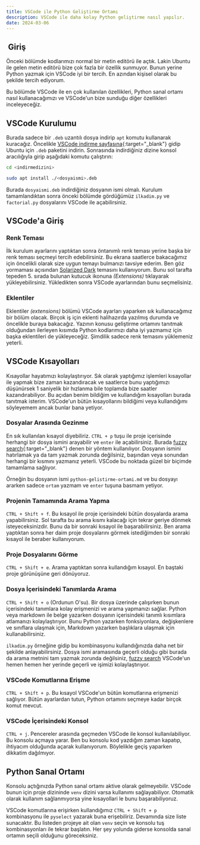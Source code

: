```yaml
---
title: VSCode ile Python Geliştirme Ortamı
description: VSCode ile daha kolay Python geliştirme nasıl yapılır.
date: 2024-03-06
---
```


##  Giriş

Önceki bölümde kodlarımızı normal bir metin editörü ile açtık. Lakin Ubuntu ile gelen metin editörü
bize çok fazla bir özellik sunmuyor. Bunun yerine Python yazmak için VSCode iyi bir tercih. En
azından kişisel olarak bu şekilde tercih ediyorum.

Bu bölümde VSCode ile en çok kullanılan özellikleri, Python sanal ortamı nasıl kullanacağımızı ve
VSCode'un bize sunduğu diğer özellikleri inceleyeceğiz.

## VSCode Kurulumu

Burada sadece bir `.deb` uzantılı dosya indirip `apt` komutu kullanarak kuracağız. Öncelikle
[VSCode indirme sayfasına][download]{:target="_blank"} gidip Ubuntu için `.deb` paketini indirin.
Sonrasında indirdiğiniz dizine konsol aracılığıyla girip aşağıdaki komutu çalıştırın:

```sh
cd <indirmedizini>

sudo apt install ./<dosyaismi>.deb
```

Burada `dosyaismi.deb` indirdiğiniz dosyanın ismi olmalı. Kurulum tamamlandıktan sonra önceki
bölümde gördüğümüz `ilkadim.py` ve `factorial.py` dosyalarını VSCode ile açabilirsiniz.

## VSCode'a Giriş

### Renk Teması

İlk kurulum ayarlarını yaptıktan sonra öntanımlı renk teması yerine başka bir renk teması seçmeyi
tercih edebilirsiniz. Bu ekrana saatlerce bakacağımız için öncelikli olarak size uygun temayı
bulmanızı tavsiye ederim. Ben göz yormaması açısından [Solarized Dark][solarized] temasını
kullanıyorum. Bunu sol tarafta tepeden 5. sırada bulunan kutucuk ikonuna _(Extensions)_ tıklayarak
yükleyebilirsiniz. Yükledikten sonra VSCode ayarlarından bunu seçmelisiniz.

### Eklentiler

Eklentiler _(extensions)_ bölümü VSCode ayarları yaparken sık kullanacağımız bir bölüm olacak.
Birçok iş için eklenti halihazırda yazılmış durumda ve öncelikle buraya bakacağız. Yazının konusu
geliştirme ortamını tanıtmak olduğundan ilerleyen kısımda Python kodlarımızı daha iyi yazmamız için
başka eklentileri de yükleyeceğiz. Şimdilik sadece renk temasını yüklemeniz yeterli.

## VSCode Kısayolları

Kısayollar hayatımızı kolaylaştırıyor. Sık olarak yaptığımız işlemleri kısayollar ile yapmak bize
zaman kazandıracak ve saatlerce bunu yaptığımızı düşünürsek 1 saniyelik bir hızlanma bile toplamda
bize saatler kazandırabiliyor. Bu açıdan benim bildiğim ve kullandığım kısayolları burada tanıtmak
isterim. VSCode'un bütün kısayollarını bildiğimi veya kullandığımı söyleyemem ancak bunlar bana
yetiyor.

### Dosyalar Arasında Gezinme

En sık kullanılan kısayol diyebiliriz. `CTRL + p` tuşu ile proje içerisinde herhangi bir dosya
ismini arayabilir ve `enter` ile açabilirsiniz. Burada [fuzzy search][fuzzy]{:target="_blank"} denen
bir yöntem kullanılıyor. Dosyanın ismini hatırlamak ya da tam yazmak zorunda değilsiniz, başından
veya sonundan herhangi bir kısmını yazmanız yeterli. VSCode bu noktada güzel bir biçimde tamamlama
sağlıyor.

Örneğin bu dosyanın ismi `python-gelistirme-ortami.md` ve bu dosyayı ararken sadece `ortam` yazmam
ve `enter` tuşuna basmam yetiyor.

### Projenin Tamamında Arama Yapma

`CTRL + Shift + f`. Bu kısayol ile proje içerisindeki bütün dosyalarda arama yapabilirsiniz. Sol
tarafta bu arama kısmı kalacağı için tekrar geriye dönmek isteyeceksinizdir. Bunu da bir sonraki
kısayol ile başarabilirsiniz. Ben arama yaptıktan sonra her daim proje dosyalarını görmek
istediğimden bir sonraki kısayol ile beraber kullanıyorum.

### Proje Dosyalarını Görme

`CTRL + Shift + e`. Arama yaptıktan sonra kullandığım kısayol. En baştaki proje görünüşüne geri
dönüyoruz.

### Dosya İçerisindeki Tanımlarda Arama

`CTRL + Shift + o` (Ordunun O'su). Bir dosya üzerinde çalışırken bunun içerisindeki tanımlara kolay
erişmenizi ve arama yapmanızı sağlar. Python veya markdown ile belge yazarken dosyanın içerisindeki
tanımlı kısımlara atlamanızı kolaylaştırıyor. Bunu Python yazarken fonksiyonlara, değişkenlere ve
sınıflara ulaşmak için, Markdown yazarken başlıklara ulaşmak için kullanabilirsiniz.

`ilkadim.py` örneğine gidip bu kombinasyonu kullandığınızda daha net bir şekilde anlayabilirsiniz.
Dosya ismi aramasında geçerli olduğu gibi burada da arama metnini tam yazmak zorunda değilsiniz,
[fuzzy search][fuzzy] VSCode'un hemen hemen her yerinde geçerli ve işimizi kolaylaştırıyor.

### VSCode Komutlarına Erişme

`CTRL + Shift + p`. Bu kısayol VSCode'un bütün komutlarına erişmenizi sağlıyor. Bütün ayarlardan tutun, Python ortamını seçmeye kadar birçok komut mevcut.

### VSCode İçerisindeki Konsol

`CTRL + j`. Pencereler arasında geçmeden VSCode ile konsol kullanılabiliyor. Bu konsolu açmaya
yarar. Ben bu konsolu kod yazdığım zaman kapatıp, ihtiyacım olduğunda açarak kullanıyorum.
Böylelikle geçiş yaparken dikkatim dağılmıyor.

## Python Sanal Ortamı

Konsolu açtığınızda Python sanal ortamı aktive olarak gelmeyebilir. VSCode bunun için proje
dizininde `venv` dizini varsa kullanımı sağlayabiliyor. Otomatik olarak kullanım sağlanmıyorsa yine
kısayollari le bunu başarabiliyoruz.

VSCode komutlarına erişirken kullandığımız `CTRL + Shift + p` kombinasyonu ile `pyselect` yazarak
buna erişebiliriz. Devamında size liste sunacaktır. Bu listeden projeye ait olan `venv` seçin ve
konsolu tuş kombinasyonları ile tekrar başlatın. Her şey yolunda giderse konsolda sanal ortamın
seçili olduğunu göreceksiniz.

[download]:     https://code.visualstudio.com/download
[solarized]:    https://marketplace.visualstudio.com/items?itemName=ginfuru.ginfuru-better-solarized-dark-theme
[fuzzy]: https://en.wikipedia.org/wiki/Approximate_string_matching
